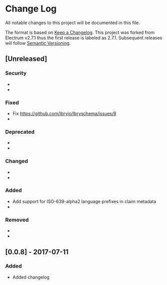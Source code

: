 # Change Log
All notable changes to this project will be documented in this file.

The format is based on [Keep a Changelog](http://keepachangelog.com/).
This project was forked from Electrum v2.7.1 thus the first release is
labeled as 2.7.1. Subsequent releases will follow
[Semantic Versioning](http://semver.org/).

## [Unreleased]
### Security
  *
  *

### Fixed
  * Fix https://github.com/lbryio/lbryschema/issues/8
  *

### Deprecated
  *
  *

### Changed
  *
  *

### Added
  * Add support for ISO-639-alpha2 language prefixes in claim metadata
  *

### Removed
  *
  *


## [0.0.8] - 2017-07-11
### Added
 * Added changelog


